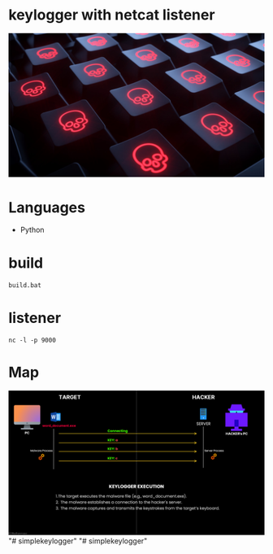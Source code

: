 # keylogger with netcat listener
![post](./image.jpg)

# Languages
- Python

# build
```
build.bat
```

# listener
```
nc -l -p 9000
```

# Map
![map](./map.png)
"# simplekeylogger" 
"# simplekeylogger" 
